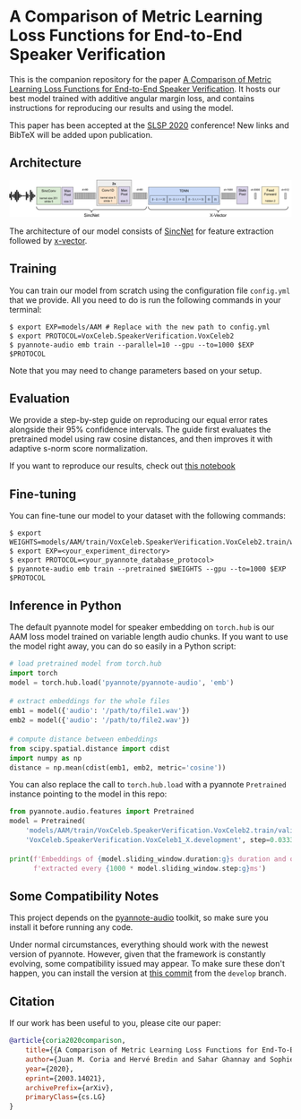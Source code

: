 # A Comparison of Metric Learning Loss Functions for End-to-End Speaker Verification

This is the companion repository for the paper [A Comparison of Metric Learning Loss Functions for End-to-End Speaker Verification](https://arxiv.org/abs/2003.14021). It hosts our best model trained with additive angular margin loss, and contains instructions for reproducing our results and using the model.

This paper has been accepted at the [SLSP 2020](https://irdta.eu/slsp2020/) conference! New links and BibTeX will be added upon publication.

## Architecture

![Architecture of the model](images/architecture.png?raw=true "Architecture")

The architecture of our model consists of [SincNet](https://arxiv.org/abs/1808.00158) for feature extraction followed by [x-vector](https://www.danielpovey.com/files/2018_icassp_xvectors.pdf).

## Training

You can train our model from scratch using the configuration file `config.yml` that we provide. All you need to do is run the following commands in your terminal:

```console
$ export EXP=models/AAM # Replace with the new path to config.yml
$ export PROTOCOL=VoxCeleb.SpeakerVerification.VoxCeleb2
$ pyannote-audio emb train --parallel=10 --gpu --to=1000 $EXP $PROTOCOL 
```

Note that you may need to change parameters based on your setup.

## Evaluation

We provide a step-by-step guide on reproducing our equal error rates alongside their 95% confidence intervals. The guide first evaluates the pretrained model using raw cosine distances, and then improves it with adaptive s-norm score normalization.

If you want to reproduce our results, check out [this notebook](https://github.com/juanmc2005/SpeakerEmbeddingLossComparison/blob/master/reproduce.ipynb)

## Fine-tuning

You can fine-tune our model to your dataset with the following commands:

```console
$ export WEIGHTS=models/AAM/train/VoxCeleb.SpeakerVerification.VoxCeleb2.train/weights/0560.pt
$ export EXP=<your_experiment_directory>
$ export PROTOCOL=<your_pyannote_database_protocol>
$ pyannote-audio emb train --pretrained $WEIGHTS --gpu --to=1000 $EXP $PROTOCOL
```

## Inference in Python

The default pyannote model for speaker embedding on `torch.hub` is our AAM loss model trained on variable length audio chunks. If you want to use the model right away, you can do so easily in a Python script:

```python
# load pretrained model from torch.hub
import torch
model = torch.hub.load('pyannote/pyannote-audio', 'emb')

# extract embeddings for the whole files
emb1 = model({'audio': '/path/to/file1.wav'})
emb2 = model({'audio': '/path/to/file2.wav'})

# compute distance between embeddings
from scipy.spatial.distance import cdist
import numpy as np
distance = np.mean(cdist(emb1, emb2, metric='cosine'))
```

You can also replace the call to `torch.hub.load` with a pyannote `Pretrained` instance pointing to the model in this repo:

```python
from pyannote.audio.features import Pretrained
model = Pretrained(
    'models/AAM/train/VoxCeleb.SpeakerVerification.VoxCeleb2.train/validate_equal_error_rate/'
    'VoxCeleb.SpeakerVerification.VoxCeleb1_X.development', step=0.0333)

print(f'Embeddings of {model.sliding_window.duration:g}s duration and of dimension {model.dimension:d}, '
      f'extracted every {1000 * model.sliding_window.step:g}ms')
```

## Some Compatibility Notes

This project depends on the [pyannote-audio](https://github.com/pyannote/pyannote-audio) toolkit, so make sure you install it before running any code.

Under normal circumstances, everything should work with the newest version of pyannote. However, given that the framework is constantly evolving, some compatibility issued may appear. To make sure these don't happen, you can install the version at [this commit](https://github.com/pyannote/pyannote-audio/commit/562b74e4e2c7c2e97ad8eaabd1c95015c7e41e16) from the `develop` branch.

## Citation

If our work has been useful to you, please cite our paper:

```bibtex
@article{coria2020comparison,
    title={{A Comparison of Metric Learning Loss Functions for End-To-End Speaker Verification}},
    author={Juan M. Coria and Hervé Bredin and Sahar Ghannay and Sophie Rosset},
    year={2020},
    eprint={2003.14021},
    archivePrefix={arXiv},
    primaryClass={cs.LG}
}
```
